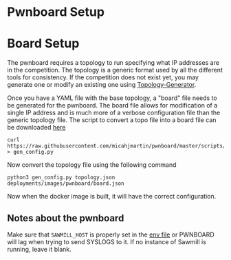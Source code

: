 # Pwnboard Setup

# Board Setup
The pwnboard requires a topology to run specifying what IP addresses are in the competition.
The topology is a generic format used by all the different tools for consistency. If the competition does not exist yet, you may generate one or modify an existing one using [Topology-Generator](https://github.com/RITRedteam/Topology-Generator).


Once you have a YAML file with the base topology, a "board" file needs to be generated for the pwnboard. The board file allows for modification of a single IP address and is much more of a verbose configuration file than the generic topology file. The script to convert a topo file into a board file can be downloaded [here](https://github.com/micahjmartin/pwnboard/blob/master/scripts/gen_config.py)

```
curl https://raw.githubusercontent.com/micahjmartin/pwnboard/master/scripts/gen_config.py > gen_config.py
```

Now convert the topology file using the following command
```
python3 gen_config.py topology.json deployments/images/pwnboard/board.json
```

Now when the docker image is built, it will have the correct configuration.

## Notes about the pwnboard

Make sure that `SAWMILL_HOST` is properly set in the [env file](../../../.env) or PWNBOARD will lag
when trying to send SYSLOGS to it. If no instance of Sawmill is running, leave it blank.

